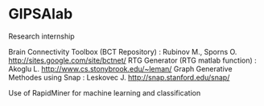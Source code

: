 GIPSAlab
========

Research internship


Brain Connectivity Toolbox (BCT Repository) :	Rubinov M., Sporns O.	http://sites.google.com/site/bctnet/
RTG Generator (RTG matlab function) :		Akoglu L.		http://www.cs.stonybrook.edu/~leman/
Graph Generative Methodes using Snap :		Leskovec J.		http://snap.stanford.edu/snap/

Use of RapidMiner for machine learning and classification
